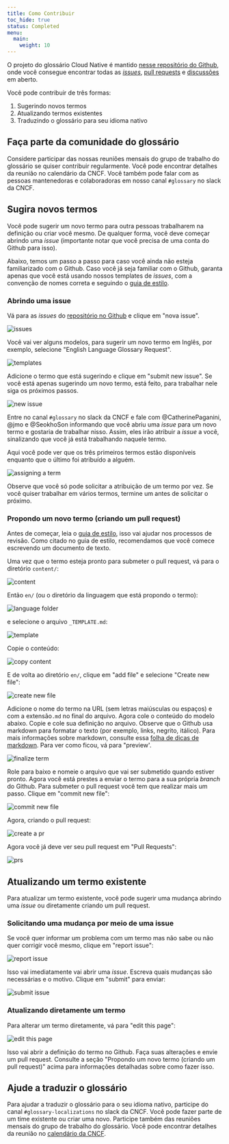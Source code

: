 ```yaml
---
title: Como Contribuir
toc_hide: true
status: Completed
menu:
  main:
    weight: 10
---
```


O projeto do glossário Cloud Native é mantido [nesse repositório do Github](https://github.com/cncf/glossary), onde você consegue encontrar todas as [*issues*](https://github.com/cncf/glossary/issues), [pull requests](https://github.com/cncf/glossary/pulls) e [discussões](https://github.com/cncf/glossary/discussions) em aberto.

Você pode contribuir de três formas:

1) Sugerindo novos termos
2) Atualizando termos existentes
3) Traduzindo o glossário para seu idioma nativo

## Faça parte da comunidade do glossário

Considere participar das nossas reuniões mensais do grupo de trabalho do glossário se quiser contribuir regularmente. Você
pode encontrar detalhes da reunião no calendário da CNCF. Você também pode falar com as pessoas mantenedoras e colaboradoras 
em nosso canal `#glossary` no slack da CNCF. 

## Sugira novos termos

Você pode sugerir um novo termo para outra pessoas trabalharem na definição ou criar você mesmo. De qualquer forma, você deve 
começar abrindo uma *issue* (importante notar que você precisa de uma conta do Github para isso).

Abaixo, temos um passo a passo para caso você ainda não esteja familiarizado com o Github. Caso você já seja familiar com o Github, garanta apenas que você está usando nossos templates de *issues*, com a convenção de nomes correta e seguindo o
[guia de estilo](/pt-br/style-guide/).

### Abrindo uma issue 

Vá para as *issues* do [repositório no Github](https://github.com/cncf/glossary/issues) e clique em "nova issue".

![issues](/images/how-to/howto-01.png)

Você vai ver alguns modelos, para sugerir um novo termo em Inglês, por exemplo, selecione "English Language Glossary Request".

![templates](/images/how-to/howto-02.png)

Adicione o termo que está sugerindo e clique em "submit new issue". Se você está apenas sugerindo um novo termo, está feito,
para trabalhar nele siga os próximos passos.

![new issue](/images/how-to/howto-03.png)

Entre no canal `#glossary` no slack da CNCF e fale com @CatherinePaganini, @jmo e @SeokhoSon informando que você abriu uma
*issue* para um novo termo e gostaria de trabalhar nisso. Assim, eles irão atribuir a *issue* a você, sinalizando que você
já está trabalhando naquele termo.

Aqui você pode ver que os três primeiros termos estão disponíveis enquanto que o último foi atribuído a alguém. 

![assigning a term](/images/how-to/howto-04.png)

Observe que você só pode solicitar a atribuição de um termo por vez. Se você quiser trabalhar em vários termos, termine um antes de solicitar o próximo.

### Propondo um novo termo (criando um pull request)

Antes de começar, leia o [guia de estilo](/pt-br/style-guide/), isso vai ajudar nos processos de revisão. Como citado no guia de estilo, recomendamos
que você comece escrevendo um documento de texto.

Uma vez que o termo esteja pronto para submeter o pull request, vá para o diretório `content/`:

![content](/images/how-to/howto-05.png)

Então `en/` (ou o diretório da linguagem que está propondo o termo):

![language folder](/images/how-to/howto-06.png)

e selecione o arquivo `_TEMPLATE.md`:

![template](/images/how-to/howto-07.png)

Copie o conteúdo:

![copy content](/images/how-to/howto-08.png)

E de volta ao diretório `en/`, clique em "add file" e selecione "Create new file":

![create new file](/images/how-to/howto-09.png)

Adicione o nome do termo na URL (sem letras maiúsculas ou espaços) e com a extensão`.md` no final do arquivo. Agora cole o conteúdo do modelo abaixo. Copie e cole sua definição
no arquivo. Observe que o Github usa markdown para formatar o texto (por exemplo, links, negrito, itálico). Para mais informações sobre markdown, consulte essa 
[folha de dicas de markdown](https://www.markdownguide.org/cheat-sheet/). Para ver como ficou, vá para "preview'.

![finalize term](/images/how-to/howto-10.png)

Role para baixo e nomeie o arquivo que vai ser submetido quando estiver pronto. Agora você está prestes a enviar o termo para a sua própria *branch* do Github. Para submeter o pull request você tem que realizar mais um passo. Clique em "commit new file":

![commit new file](/images/how-to/howto-11.png)

Agora, criando o pull request:

![create a pr](/images/how-to/howto-12.png)

Agora você já deve ver seu pull request em "Pull Requests":

![prs](/images/how-to/howto-13.png)

## Atualizando um termo existente

Para atualizar um termo existente, você pode sugerir uma mudança abrindo uma *issue* ou diretamente criando um pull request.

### Solicitando uma mudança por meio de uma issue

Se você quer informar um problema com um termo mas não sabe ou não quer corrigir você mesmo, clique em "report issue":
 
![report issue](/images/how-to/howto-14.png)

Isso vai imediatamente vai abrir uma *issue*. Escreva quais mudanças são necessárias e o motivo. Clique em "submit" para enviar:

![submit issue](/images/how-to/howto-15.png)

### Atualizando diretamente um termo

Para alterar um termo diretamente, vá para "edit this page":

![edit this page](/images/how-to/howto-16.png)

Isso vai abrir a definição do termo no Github. Faça suas alterações e envie um pull request. Consulte a seção "Propondo um novo termo (criando um pull request)" acima para 
informações detalhadas sobre como fazer isso.

## Ajude a traduzir o glossário

Para ajudar a traduzir o glossário para o seu idioma nativo, participe do canal `#glossary-localizations` no slack da CNCF. Você pode fazer parte de um time existente ou
criar uma novo. Participe também das reuniões mensais do grupo de trabalho do glossário. Você pode encontrar detalhes da reunião no [calendário da CNCF](https://www.cncf.io/calendar/).
